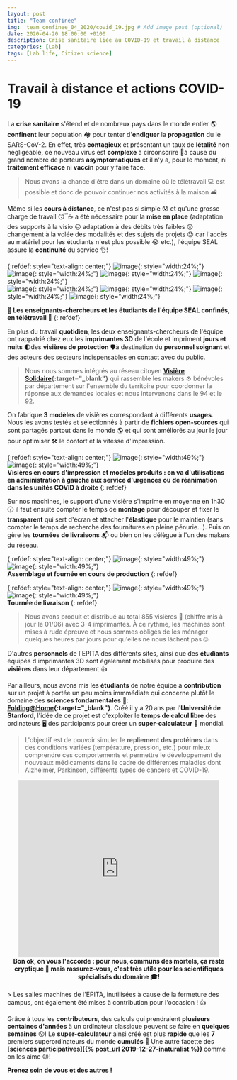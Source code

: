 ```yaml
---
layout: post
title: "Team confinée"
img:  team_confinee_04_2020/covid_19.jpg # Add image post (optional)
date: 2020-04-20 18:00:00 +0100
description: Crise sanitaire liée au COVID-19 et travail à distance 
categories: [Lab]
tags: [Lab life, Citizen science]
--- 
```



# Travail à distance et actions COVID-19

La **crise sanitaire** s'étend et de nombreux pays dans le monde entier 🌎 **confinent** leur population 🏘 pour tenter d'**endiguer** la **propagation** du le SARS-CoV-2. En effet, très **contagieux** et présentant un taux de **létalité** non négligeable, ce nouveau virus est **complexe** à circonscrire 🚫à cause du grand nombre de porteurs **asymptomatiques** et il n'y a, pour le moment, ni **traitement efficace** ni **vaccin** pour y faire face.

> Nous avons la chance d'être dans un domaine où le télétravail 💻 est possible et donc de pouvoir continuer nos activités à la maison 🛋

Même si les **cours à distance**, ce n'est pas si simple 😰 et qu'une grosse charge de travail 😴☕️ a été nécessaire pour la **mise en place** (adaptation des supports à la visio 😖 adaptation à des débits très faibles 😵 changement à la volée des modalités et des sujets de projets 😓 car l'accès au matériel pour les étudiants n'est plus possible 😭 etc.), l'équipe SEAL assure la **continuité** du service 👌!


{:refdef: style="text-align: center;"}
![image]({{site.baseurl}}/assets/img/team_confinee_04_2020/team_confinee_01.jpg){: style="width:24%;"}
![image]({{site.baseurl}}/assets/img/team_confinee_04_2020/team_confinee_02.jpg){: style="width:24%;"}
![image]({{site.baseurl}}/assets/img/team_confinee_04_2020/team_confinee_03.jpg){: style="width:24%;"}
![image]({{site.baseurl}}/assets/img/team_confinee_04_2020/team_confinee_04.jpg){: style="width:24%;"}<br/>
![image]({{site.baseurl}}/assets/img/team_confinee_04_2020/team_confinee_05.jpg){: style="width:24%;"}
![image]({{site.baseurl}}/assets/img/team_confinee_04_2020/team_confinee_06.jpg){: style="width:24%;"}
![image]({{site.baseurl}}/assets/img/team_confinee_04_2020/team_confinee_07.jpg){: style="width:24%;"}
![image]({{site.baseurl}}/assets/img/team_confinee_04_2020/team_confinee_08.jpg){: style="width:24%;"}<br/>
<!-- ![image]({{site.baseurl}}/assets/img/team_confinee_04_2020/team_confinee_06.jpg){: style="width:24%;"} -->
**👋 Les enseignants-chercheurs et les étudiants de l'équipe SEAL confinés, en télétravail 👋**
{: refdef}


<!-- ## Production de visières de protection -->
En plus du travail **quotidien**, les deux enseignants-chercheurs de l'équipe ont rappatrié chez eux les **imprimantes 3D** de l'école et impriment **jours et nuits** 🌓des **visières de protection** 🛡à destination du **personnel soignant** et des acteurs des secteurs indispensables en contact avec du public. 

> Nous nous sommes intégrés au réseau citoyen **[Visière Solidaire](https://visieresolidaire.org/fr/ "Lien vers Visière Solidaire"){:target="_blank"}** qui rassemble les makers ⚙️ bénévoles par département sur l'ensemble du territoire pour coordonner la réponse aux demandes locales et nous intervenons dans le 94 et le 92. 


On fabrique **3 modèles** de visières correspondant à différents **usages**. Nous les avons testés et sélectionnés à partir de **fichiers open-sources** qui sont partagés partout dans le monde 🌎 et qui sont améliorés au jour le jour pour optimiser 🛠 le confort et la vitesse d'impression. 

{:refdef: style="text-align: center;"}
![image]({{site.baseurl}}/assets/img/team_confinee_04_2020/visieres_protection_impression.jpg){: style="width:49%;"}
![image]({{site.baseurl}}/assets/img/team_confinee_04_2020/visieres_protection_modeles.jpg){: style="width:49%;"}<br/>
**Visières en cours d'impression et modèles produits : on va d'utilisations en administration à gauche aux service d'urgences ou de réanimation dans les unités COVID à droite**
{: refdef}



Sur nos machines, le support d'une visière s'imprime en moyenne en 1h30 🕜 il faut ensuite compter le temps de **montage** pour découper et fixer le **transparent** qui sert d'écran et attacher l'**élastique** pour le maintien (sans compter le temps de recherche des fournitures en pleine pénurie...). Puis on gère les **tournées de livraisons** 📬 ou bien on les délègue à l'un des makers du réseau.  

{:refdef: style="text-align: center;"}
![image]({{site.baseurl}}/assets/img/team_confinee_04_2020/visieres_protection_assemblage.jpg){: style="width:49%;"}
![image]({{site.baseurl}}/assets/img/team_confinee_04_2020/visieres_protection_production.jpg){: style="width:49%;"}<br/>
**Assemblage et fournée en cours de production**
{: refdef}

{:refdef: style="text-align: center;"}
![image]({{site.baseurl}}/assets/img/team_confinee_04_2020/visieres_livraison_01.jpg){: style="width:49%;"}
![image]({{site.baseurl}}/assets/img/team_confinee_04_2020/visieres_livraison_02.jpg){: style="width:49%;"}<br/>
**Tournée de livraison**
{: refdef}

> Nous avons produit et distribué au total 855 visières 🤗 (chiffre mis à jour le 01/06) avec 3-4 imprimantes. À ce rythme, les machines sont mises à rude épreuve et nous sommes obligés de les ménager quelques heures par jours pour qu'elles ne nous lâchent pas 🙄

D'autres **personnels** de l'EPITA des différents sites, ainsi que des **étudiants** équipés d'imprimantes 3D sont également mobilisés pour produire des **visières** dans leur département 👍


<!-- ## Folding@Home -->

Par ailleurs, nous avons mis les **étudiants** de notre équipe à **contribution** sur un projet à portée un peu moins immmédiate qui concerne plutôt le domaine des **sciences fondamentales** 🔬: **[Folding&#x40;Home](https://foldingathome.org/start-folding/ "Liens vers Folding@Home"){:target="_blank"}**. Créé il y a 20&#x202F;ans par l'**Université de Stanford**, l'idée de ce projet est d'exploiter le **temps de calcul libre** des ordinateurs 🖥 des participants pour créer un **super-calculateur** 💪 mondial. 

> L'objectif est de pouvoir simuler le **repliement des protéines** dans des conditions variées (température, pression, etc.) pour mieux comprendre ces comportements et permettre le développement de nouveaux médicaments dans le cadre de différentes maladies dont Alzheimer, Parkinson, différents types de cancers et COVID-19. 

<center>
<iframe style="width: 90%; min-height:400px;" src="https://www.youtube.com/embed/ieF7ER1wvT0" frameborder="0" allow="accelerometer; autoplay; encrypted-media; gyroscope; picture-in-picture" allowfullscreen></iframe>
<br/><strong>Bon ok, on vous l'accorde : pour nous, communs des mortels, ça reste cryptique 🤔 mais rassurez-vous, c'est très utile pour les scientifiques spécialisés du domaine 🎓!</strong>
</center>

<br/>
> Les salles machines de l'EPITA, inutilisées à cause de la fermeture des campus, ont également été mises à contribution pour l'occasion ! 👍

Grâce à tous les **contributeurs**, des calculs qui prendraient **plusieurs centaines d'années** à un ordinateur classique peuvent se faire en **quelques semaines** 😮! Le **super-calculateur** ainsi créé est plus **rapide** que les **7** premiers superordinateurs du monde **cumulés** 👏 Une autre facette des **[sciences participatives]({% post_url 2019-12-27-inaturalist %})** comme on les aime 😉!    

   

**Prenez soin de vous et des autres !**







